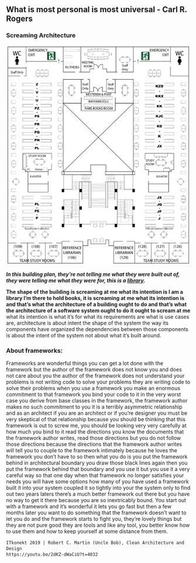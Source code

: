 ## What is most personal is most universal - Carl R. Rogers

### **Screaming Architecture**

![kutuphane-plani](assets/images/screaming-architecture-first-floor.jpg)

**_In this building plan, they’re not telling me what they were built out of, they were telling me what they were for, this is a [library](https://library.ku.edu.tr/hakkinda/kutuphane-plani/)._**

**The shape of the building is screaming at me what its intention is I am a library I’m there to hold books, it is screaming at me what its intention is and that’s what the architecture of a building ought to do and that’s what the architecture of a software system ought to do it ought to scream at me** what its intention is what it’s for what its requirements are what is use cases are, architecture is about intent the shape of the system the way its components have organized the dependencies between those components is about the intent of the system not about what it’s built around.

### **About frameworks:**

Frameworks are wonderful things you can get a lot done with the framework but the author of the framework does not know you and does not care about you the author of the framework does not understand your problems is not writing code to solve your problems they are writing code to solve their problems when you use a framework you make an enormous commitment to that framework you bind your code to it in the very worst case you derive from base classes in the framework, the framework author makes no such commitment to you it is a terribly asymmetric relationship and as an architect if you are an architect or if you’re designer you must be very skeptical of that relationship because you should be thinking that this framework is out to screw me, you should be looking very very carefully at how much you bind to it read the directions you know the documents that the framework author writes, read those directions but you do not follow those directions because the directions that the framework author writes will tell you to couple to the framework intimately because he loves the framework you don’t have to so then what you do is you put the framework behind in architectural boundary you draw those black lines again then you put the framework behind that boundary and you use it but you use it a very careful way so that one day when that framework no longer satisfies your needs you will have some options how many of you have used a framework built it into your system coupled it so tightly into your the system only to find out two years laters there’s a much better framework out there but you have no way to get it there because you are so inextricably bound. You start out with a framework and it’s wonderful it lets you go fast but then a few months later you want to do something that the framework doesn’t want to let you do and the framework starts to fight you, they’re lovely things but they are not pure good they are tools and like any tool, you better know how to use them and how to keep yourself at some distance from them.

```
ITkonekt 2019 | Robert C. Martin (Uncle Bob), Clean Architecture and Design
https://youtu.be/2dKZ-dWaCiU?t=4032
```
